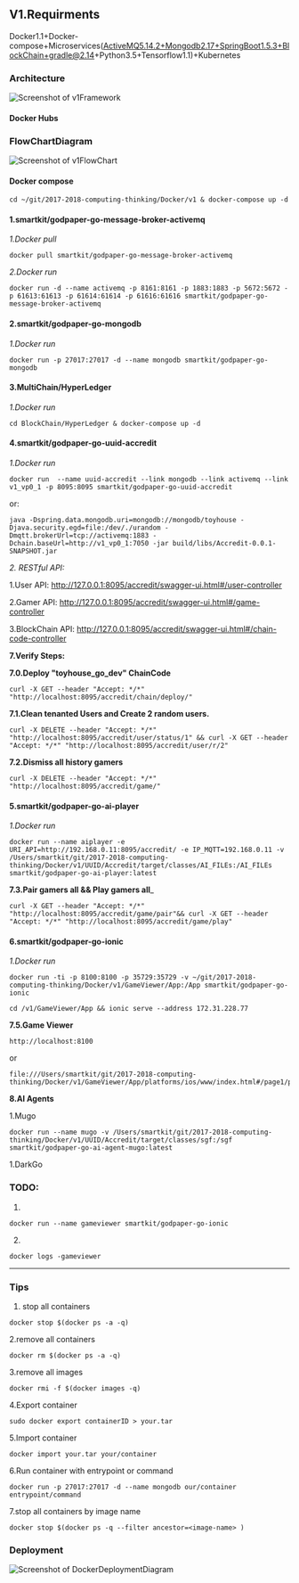 
## V1.Requirments

Docker1.1+Docker-compose+Microservices(ActiveMQ5.14.2+Mongodb2.17+SpringBoot1.5.3+BlockChain+gradle@2.14+Python3.5+Tensorflow1.1)+Kubernetes

### Architecture

![Screenshot of v1Framework](https://raw.githubusercontent.com/yangboz/2017-2018-computing-thinking/master/Docker/v1/v1Framework.jpg)

#### Docker Hubs

### FlowChartDiagram
![Screenshot of v1FlowChart](https://raw.githubusercontent.com/yangboz/2017-2018-computing-thinking/master/Docker/v1/FlowDiagram_ToyhouseGo_export.png)


#### Docker compose

```
cd ~/git/2017-2018-computing-thinking/Docker/v1 & docker-compose up -d
```

#### 1.smartkit/godpaper-go-message-broker-activemq

_1.Docker pull_
```
docker pull smartkit/godpaper-go-message-broker-activemq
```
_2.Docker run_
```
docker run -d --name activemq -p 8161:8161 -p 1883:1883 -p 5672:5672 -p 61613:61613 -p 61614:61614 -p 61616:61616 smartkit/godpaper-go-message-broker-activemq
```

#### 2.smartkit/godpaper-go-mongodb

_1.Docker run_
```
docker run -p 27017:27017 -d --name mongodb smartkit/godpaper-go-mongodb
```

#### 3.MultiChain/HyperLedger

_1.Docker run_
```
cd BlockChain/HyperLedger & docker-compose up -d
```

#### 4.smartkit/godpaper-go-uuid-accredit

_1.Docker run_
```
docker run  --name uuid-accredit --link mongodb --link activemq --link v1_vp0_1 -p 8095:8095 smartkit/godpaper-go-uuid-accredit
```

or:
```
java -Dspring.data.mongodb.uri=mongodb://mongodb/toyhouse -Djava.security.egd=file:/dev/./urandom -Dmqtt.brokerUrl=tcp://activemq:1883 -Dchain.baseUrl=http://v1_vp0_1:7050 -jar build/libs/Accredit-0.0.1-SNAPSHOT.jar
```

_2. RESTful API:_

1.User API: http://127.0.0.1:8095/accredit/swagger-ui.html#/user-controller

2.Gamer API: http://127.0.0.1:8095/accredit/swagger-ui.html#/game-controller

3.BlockChain API: http://127.0.0.1:8095/accredit/swagger-ui.html#/chain-code-controller


__7.Verify Steps:__

__7.0.Deploy "toyhouse_go_dev" ChainCode__

```
curl -X GET --header "Accept: */*" "http://localhost:8095/accredit/chain/deploy/"
```

__7.1.Clean tenanted Users and Create 2 random users.__

```
curl -X DELETE --header "Accept: */*" "http://localhost:8095/accredit/user/status/1" && curl -X GET --header "Accept: */*" "http://localhost:8095/accredit/user/r/2"
```

__7.2.Dismiss all history gamers__

```
curl -X DELETE --header "Accept: */*" "http://localhost:8095/accredit/game/"
```

#### 5.smartkit/godpaper-go-ai-player

_1.Docker run_
```
docker run --name aiplayer -e URI_API=http://192.168.0.11:8095/accredit/ -e IP_MQTT=192.168.0.11 -v /Users/smartkit/git/2017-2018-computing-thinking/Docker/v1/UUID/Accredit/target/classes/AI_FILEs:/AI_FILEs smartkit/godpaper-go-ai-player:latest
```


__7.3.Pair gamers all && Play gamers all___

```
curl -X GET --header "Accept: */*" "http://localhost:8095/accredit/game/pair"&& curl -X GET --header "Accept: */*" "http://localhost:8095/accredit/game/play"
```

#### 6.smartkit/godpaper-go-ionic
_1.Docker run_

```
docker run -ti -p 8100:8100 -p 35729:35729 -v ~/git/2017-2018-computing-thinking/Docker/v1/GameViewer/App:/App smartkit/godpaper-go-ionic
```

```
cd /v1/GameViewer/App && ionic serve --address 172.31.228.77
```

__7.5.Game Viewer__

```
http://localhost:8100
```
or

```
file:///Users/smartkit/git/2017-2018-computing-thinking/Docker/v1/GameViewer/App/platforms/ios/www/index.html#/page1/page3
```

__8.AI Agents__

1.Mugo

```
docker run --name mugo -v /Users/smartkit/git/2017-2018-computing-thinking/Docker/v1/UUID/Accredit/target/classes/sgf:/sgf smartkit/godpaper-go-ai-agent-mugo:latest
```
1.DarkGo

### TODO:

1.
```
docker run --name gameviewer smartkit/godpaper-go-ionic
```

2. 
```
docker logs -gameviewer
```
---

### Tips

1. stop all containers

```
docker stop $(docker ps -a -q)    
```
2.remove all containers

```
docker rm $(docker ps -a -q)    
```

3.remove all images
```
docker rmi -f $(docker images -q)
```

4.Export container
```
sudo docker export containerID > your.tar
```
5.Import container
```
docker import your.tar your/container
```
6.Run container with entrypoint or command
```
docker run -p 27017:27017 -d --name mongodb our/container entrypoint/command 
```
7.stop all containers by image name
```
docker stop $(docker ps -q --filter ancestor=<image-name> )
```

### Deployment

![Screenshot of DockerDeploymentDiagram](https://raw.githubusercontent.com/yangboz/2017-2018-computing-thinking/master/Docker/v1/DockerDeploymentDiagram.png)
